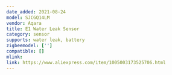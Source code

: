```yaml
---
date_added: 2021-08-24
model: SJCGQ14LM
vendor: Aqara
title: E1 Water Leak Sensor
category: sensor
supports: water leak, battery
zigbeemodel: ['']
compatible: []
mlink: 
link: https://www.aliexpress.com/item/1005003173525706.html
---
```

